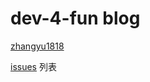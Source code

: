 # dev-4-fun blog

[zhangyu1818](https://dev-4-fun.com)

[issues](https://github.com/zhangyu1818/blog/issues?q=is%3Aissue+is%3Aclosed) 列表
